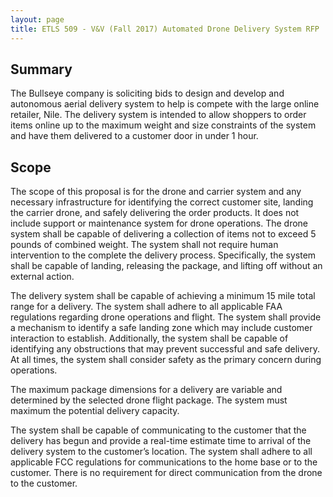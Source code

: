 ```yaml
---
layout: page
title: ETLS 509 - V&V (Fall 2017) Automated Drone Delivery System RFP
---
```


## Summary
The Bullseye company is soliciting bids to design and develop and autonomous aerial delivery system to help is compete with the large online retailer, Nile. The delivery system is intended to allow shoppers to order items online up to the maximum weight and size constraints of the system and have them delivered to a customer door in under 1 hour.

## Scope
The scope of this proposal is for the drone and carrier system and any necessary infrastructure for identifying the correct customer site, landing the carrier drone, and safely delivering the order products. It does not include support or maintenance system for drone operations. The drone system shall be capable of delivering a collection of items not to exceed 5 pounds of combined weight. The system shall not require human intervention to the complete the delivery process. Specifically, the system shall be capable of landing, releasing the package, and lifting off without an external action.

The delivery system shall be capable of achieving a minimum 15 mile total range for a delivery. The system shall adhere to all applicable FAA regulations regarding drone operations and flight. The system shall provide a mechanism to identify a safe landing zone which may include customer interaction to establish. Additionally, the system shall be capable of identifying any obstructions that may prevent successful and safe delivery. At all times, the system shall consider safety as the primary concern during operations.

The maximum package dimensions for a delivery are variable and determined by the selected drone flight package. The system must maximum the potential delivery capacity.

The system shall be capable of communicating to the customer that the delivery has begun and provide a real-time estimate time to arrival of the delivery system to the customer’s location. The system shall adhere to all applicable FCC regulations for communications to the home base or to the customer. There is no requirement for direct communication from the drone to the customer.
